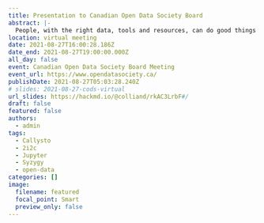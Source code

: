 ```yaml
---
title: Presentation to Canadian Open Data Society Board
abstract: |-
  People, with the right data, tools and resources, can do good things by working together.
location: virtual meeting
date: 2021-08-27T16:00:28.186Z
date_end: 2021-08-27T19:00:00.000Z
all_day: false
event: Canadian Open Data Society Board Meeting
event_url: https://www.opendatasociety.ca/
publishDate: 2021-08-27T05:03:28.240Z
# slides: 2021-08-27-cods-virtual
url_slides: https://hackmd.io/@colliand/rkAC3LrbF#/
draft: false
featured: false
authors:
  - admin
tags:
  - Callysto
  - 2i2c
  - Jupyter
  - Syzygy
  - open-data
categories: []
image:
  filename: featured
  focal_point: Smart
  preview_only: false
---
```

